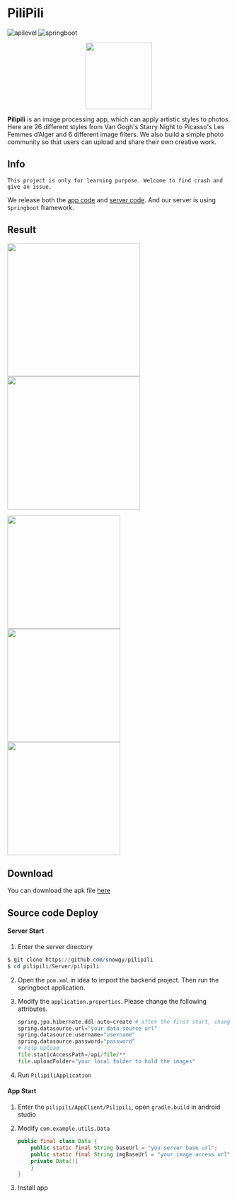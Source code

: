 # PiliPili
![apilevel](https://img.shields.io/badge/API%20level-27-brightgreen.svg) ![springboot](https://img.shields.io/badge/springboot-2.0.6-blue.svg)

<div align=center>
  <img width = '150' height ='150' src ="https://ws1.sinaimg.cn/large/74c2bf2dgy1g3dujgreg7j2074074wel.jpg"/>
</div>



**Pilipili** is an image processing app, which can apply artistic styles to photos. Here are 26 different styles from Van Gogh's Starry Night to Picasso's Les Femmes d’Alger and 6 different image filters. We also build a simple photo community so that users can upload and share their own creative work.



## Info

`This project is only for learning purpose. Welcome to find crash and give an issue.` 

We release both the [app code](<https://github.com/snowgy/pilipili/tree/master/AppClient/PiliPili>) and [server code](<https://github.com/snowgy/pilipili/tree/master/AppClient/PiliPili>). And our server is using `Springboot` framework.

## Result

<p float="left">
  <img src="https://ws1.sinaimg.cn/mw690/74c2bf2dgy1g3dwxh1h4hj20tr1nu1kx.jpg" width="300"/>
  <img src="https://ws1.sinaimg.cn/mw690/74c2bf2dgy1g3dwydk90ij20tr1nyk86.jpg" width="300"/>
</p>

<p float="left">
  <img src="https://ws1.sinaimg.cn/large/74c2bf2dgy1g3dvhl44ihg20dc0rs7wi.gif" width="255" />
  <img src="https://ws1.sinaimg.cn/large/74c2bf2dgy1g3dvrkldr9g20h40zknjg.gif" width="255" /> 
  <img src="https://ws1.sinaimg.cn/large/74c2bf2dgy1g3dwrpjafag20dc0rs4qp.gif" width="255"/>
</p>


## Download

You can download the apk file [here](https://github.com/snowgy/pilipili/blob/master/pilipili.apk)

## Source code Deploy

#### Server Start

1. Enter the server directory

```powershell
$ git clone https://github.com/snowgy/pilipili
$ cd pilipili/Server/pilipili
```

2. Open the `pom.xml` in idea to import the backend project. Then run the springboot application.

3. Modify the `application.properties`. Please change the following attributes.

   ```python
   spring.jpa.hibernate.ddl-auto=create # after the first start, change it to update
   spring.datasource.url="your data source url"
   spring.datasource.username="username"
   spring.datasource.password="password"
   # File Upload
   file.staticAccessPath=/api/file/**
   file.uploadFolder="your local folder to hold the images"
   ```

4. Run `PilipiliApplication`

#### App Start

1. Enter the `pilipili/AppClient/Pilipili`, open `gradle.build` in android studio

2. Modify `com.example.utils.Data`

   ```java
   public final class Data {
       public static final String baseUrl = "you server base url";
       public static final String imgBaseUrl = "your image access url";
       private Data(){
       }
   }
   ```

3. Install app